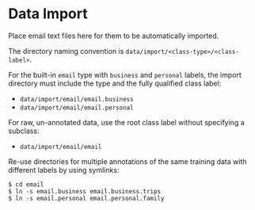 # Data Import

Place email text files here for them to be automatically imported.

The directory naming convention is `data/import/<class-type>/<class-label>`.

For the built-in `email` type with `business` and `personal` labels,
the import directory must include the type and the fully qualified class label:

* `data/import/email/email.business`
* `data/import/email/email.personal`

For raw, un-annotated data, use the root class label without specifying a subclass:

* `data/import/email/email`

Re-use directories for multiple annotations of the same training data with different labels by using symlinks:

```
$ cd email
$ ln -s email.business email.business.trips
$ ln -s email.personal email.personal.family
```

